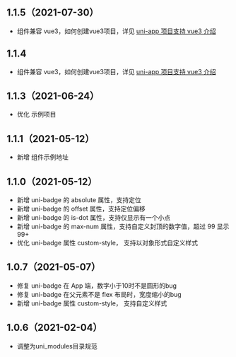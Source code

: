 ## 1.1.5（2021-07-30）
- 组件兼容 vue3，如何创建vue3项目，详见 [uni-app 项目支持 vue3 介绍](https://ask.dcloud.net.cn/article/37834)
## 1.1.4
- 组件兼容 vue3，如何创建vue3项目，详见 [uni-app 项目支持 vue3 介绍](https://ask.dcloud.net.cn/article/37834)
## 1.1.3（2021-06-24）
- 优化 示例项目
## 1.1.1（2021-05-12）
- 新增 组件示例地址
## 1.1.0（2021-05-12）
- 新增 uni-badge 的 absolute 属性，支持定位
- 新增 uni-badge 的 offset 属性，支持定位偏移
- 新增 uni-badge 的 is-dot 属性，支持仅显示有一个小点
- 新增 uni-badge 的 max-num 属性，支持自定义封顶的数字值，超过 99 显示99+
- 优化 uni-badge 属性 custom-style， 支持以对象形式自定义样式
## 1.0.7（2021-05-07）
- 修复 uni-badge 在 App 端，数字小于10时不是圆形的bug
- 修复 uni-badge 在父元素不是 flex 布局时，宽度缩小的bug
- 新增 uni-badge 属性 custom-style， 支持自定义样式
## 1.0.6（2021-02-04）
- 调整为uni_modules目录规范
